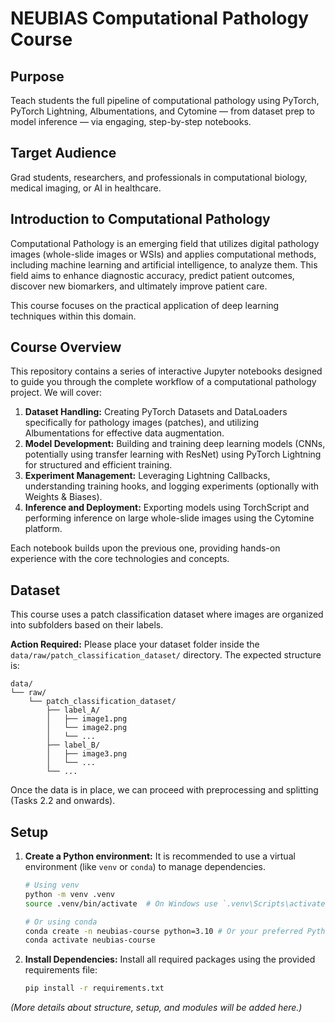 # NEUBIAS Computational Pathology Course

## Purpose
Teach students the full pipeline of computational pathology using PyTorch, PyTorch Lightning, Albumentations, and Cytomine — from dataset prep to model inference — via engaging, step-by-step notebooks.

## Target Audience
Grad students, researchers, and professionals in computational biology, medical imaging, or AI in healthcare.

## Introduction to Computational Pathology

Computational Pathology is an emerging field that utilizes digital pathology images (whole-slide images or WSIs) and applies computational methods, including machine learning and artificial intelligence, to analyze them. This field aims to enhance diagnostic accuracy, predict patient outcomes, discover new biomarkers, and ultimately improve patient care.

This course focuses on the practical application of deep learning techniques within this domain.

## Course Overview

This repository contains a series of interactive Jupyter notebooks designed to guide you through the complete workflow of a computational pathology project. We will cover:

1.  **Dataset Handling:** Creating PyTorch Datasets and DataLoaders specifically for pathology images (patches), and utilizing Albumentations for effective data augmentation.
2.  **Model Development:** Building and training deep learning models (CNNs, potentially using transfer learning with ResNet) using PyTorch Lightning for structured and efficient training.
3.  **Experiment Management:** Leveraging Lightning Callbacks, understanding training hooks, and logging experiments (optionally with Weights & Biases).
4.  **Inference and Deployment:** Exporting models using TorchScript and performing inference on large whole-slide images using the Cytomine platform.

Each notebook builds upon the previous one, providing hands-on experience with the core technologies and concepts.

## Dataset

This course uses a patch classification dataset where images are organized into subfolders based on their labels.

**Action Required:** Please place your dataset folder inside the `data/raw/patch_classification_dataset/` directory. The expected structure is:

```
data/
└── raw/
    └── patch_classification_dataset/
        ├── label_A/
        │   ├── image1.png
        │   └── image2.png
        │   └── ...
        ├── label_B/
        │   ├── image3.png
        │   └── ...
        └── ...
```

Once the data is in place, we can proceed with preprocessing and splitting (Tasks 2.2 and onwards).

## Setup

1.  **Create a Python environment:**
    It is recommended to use a virtual environment (like `venv` or `conda`) to manage dependencies.
    ```bash
    # Using venv
    python -m venv .venv
    source .venv/bin/activate  # On Windows use `.venv\Scripts\activate`
    
    # Or using conda
    conda create -n neubias-course python=3.10 # Or your preferred Python version
    conda activate neubias-course
    ```

2.  **Install Dependencies:**
    Install all required packages using the provided requirements file:
    ```bash
    pip install -r requirements.txt
    ```

*(More details about structure, setup, and modules will be added here.)*

